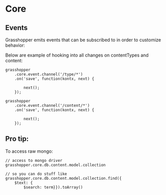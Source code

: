 # Core

## Events

Grasshopper emits events that can be subscribed to in order to customize
behavior:

Below are example of hooking into all changes on contentTypes and content:

```
grasshopper
    .core.event.channel('/type/*')
    .on('save', function(kontx, next) {
    
        next();
    });

grasshopper
    .core.event.channel('/content/*')
    .on('save', function(kontx, next) {
    
        next();
    });
```

## Pro tip:

To access raw mongo:

```
// access to mongo driver
grasshopper.core.db.content.model.collection

// so you can do stuff like
grasshopper.core.db.content.model.collection.find({
    $text: {
        $search: term}}).toArray()
```